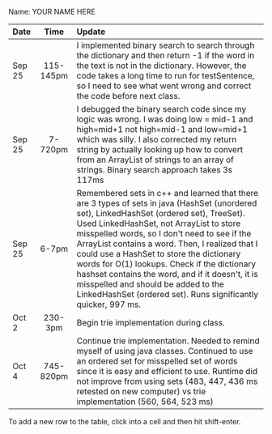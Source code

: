 Name: YOUR NAME HERE

| Date   |   Time    | Update                                                                                                                                                                                                                                                                                                                                                                                                                                                                                                                                          |
|:-------|:---------:|:------------------------------------------------------------------------------------------------------------------------------------------------------------------------------------------------------------------------------------------------------------------------------------------------------------------------------------------------------------------------------------------------------------------------------------------------------------------------------------------------------------------------------------------------|
| Sep 25 | 115-145pm | I implemented binary search to search through the dictionary and then return -1 if the word in the text is not in the dictionary. However, the code takes a long time to run for testSentence, so I need to see what went wrong and correct the code before next class.                                                                                                                                                                                                                                                                         |
| Sep 25 |  7-720pm  | I debugged the binary search code since my logic was wrong. I was doing low = mid-1 and high=mid+1 not high=mid-1 and low=mid+1 which was silly. I also corrected my return string by actually looking up how to convert from an ArrayList of strings to an array of strings. Binary search approach takes 3s 117ms                                                                                                                                                                                                                             |
| Sep 25 |   6-7pm   | Remembered sets in c++ and learned that there are 3 types of sets in java (HashSet (unordered set), LinkedHashSet (ordered set), TreeSet). Used LinkedHashSet, not ArrayList to store misspelled words, so I don't need to see if the ArrayList contains a word. Then, I realized that I could use a HashSet to store the dictionary words for O(1) lookups. Check if the dictionary hashset contains the word, and if it doesn't, it is misspelled and should be added to the LinkedHashSet (ordered set). Runs significantly quicker, 997 ms. |
| Oct 2  |  230-3pm  | Begin trie implementation during class.                                                                                                                                                                                                                                                                                                                                                                                                                                                                                                         |
| Oct 4  | 745-820pm | Continue trie implementation. Needed to remind myself of using java classes. Continued to use an ordered set for misspelled set of words since it is easy and efficient to use. Runtime did not improve from using sets (483, 447, 436 ms retested on new computer) vs trie implementation (560, 564, 523 ms)                                                                                                                                                                                                                                   |


To add a new row to the table, click into a cell and then hit shift-enter.